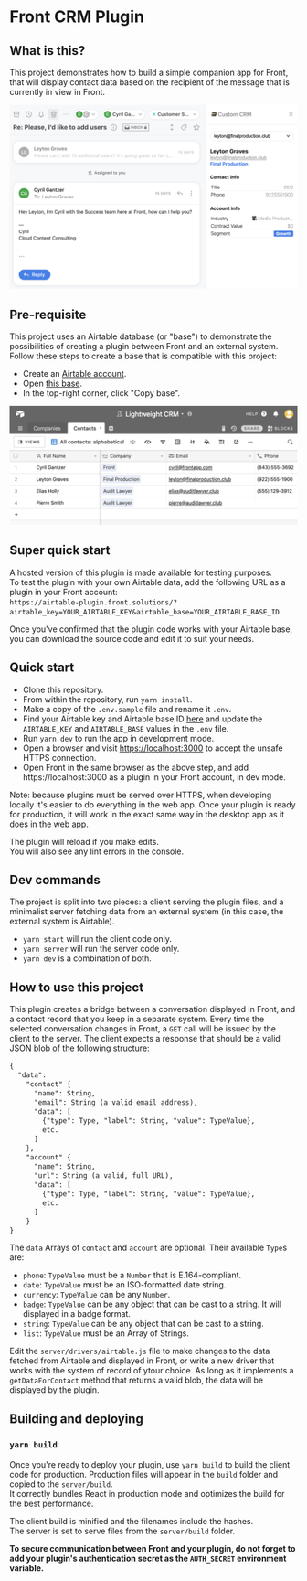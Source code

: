 # Front CRM Plugin

## What is this?
This project demonstrates how to build a simple companion app for Front, that will display contact data based on the recipient of the message that is currently in view in Front.

![Image of the plugin](/screenshot.png)

## Pre-requisite
This project uses an Airtable database (or "base") to demonstrate the possibilities of creating a plugin between Front and an external system. Follow these steps to create a base that is compatible with this project:
- Create an [Airtable account](https://airtable.com/signup).
- Open [this base](https://airtable.com/shrsvAFoN10mASCl0/tbldRw3cOpvbSRwhg/viwUjDGw3BTVUeJNi?blocks=bipzrtMrMP3Pbr7vF).
- In the top-right corner, click "Copy base".

![Excerpt of the Airtable base](/airtable.png)

## Super quick start
A hosted version of this plugin is made available for testing purposes.<br />
To test the plugin with your own Airtable data, add the following URL as a plugin in your Front account:<br />
`https://airtable-plugin.front.solutions/?airtable_key=YOUR_AIRTABLE_KEY&airtable_base=YOUR_AIRTABLE_BASE_ID`

Once you've confirmed that the plugin code works with your Airtable base, you can download the source code and edit it to suit your needs.

## Quick start
- Clone this repository.
- From within the repository, run `yarn install`.
- Make a copy of the `.env.sample` file and rename it `.env`. 
- Find your Airtable key and Airtable base ID [here](https://airtable.com/api) and update the `AIRTABLE_KEY` and `AIRTABLE_BASE` values in the `.env` file.
- Run `yarn dev` to run the app in development mode.
- Open a browser and visit [https://localhost:3000](https://localhost:3000) to accept the unsafe HTTPS connection.
- Open Front in the same browser as the above step, and add https://localhost:3000 as a plugin in your Front account, in dev mode.

Note: because plugins must be served over HTTPS, when developing locally it's easier to do everything in the web app. Once your plugin is ready for production, it will work in the exact same way in the desktop app as it does in the web app.

The plugin will reload if you make edits.<br />
You will also see any lint errors in the console.

## Dev commands
The project is split into two pieces: a client serving the plugin files, and a minimalist server fetching data from an external system (in this case, the external system is Airtable).
- `yarn start` will run the client code only.
- `yarn server` will run the server code only.
- `yarn dev` is a combination of both.

## How to use this project
This plugin creates a bridge between a conversation displayed in Front, and a contact record that you keep in a separate system. Every time the selected conversation changes in Front, a `GET` call will be issued by the client to the server. The client expects a response that should be a valid JSON blob of the following structure:

```
{
  "data":
    "contact" {
      "name": String,
      "email": String (a valid email address),
      "data": [
        {"type": Type, "label": String, "value": TypeValue},
        etc.
      ]
    },
    "account" {
      "name": String,
      "url": String (a valid, full URL),
      "data": [
        {"type": Type, "label": String, "value": TypeValue},
        etc.
      ]
    }
}
```

The `data` Arrays of `contact` and `account` are optional. Their available `Type`s are:
- `phone`: `TypeValue` must be a `Number` that is E.164-compliant.
- `date`: `TypeValue` must be an ISO-formatted date string.
- `currency`: `TypeValue` can be any `Number`.
- `badge`: `TypeValue` can be any object that can be cast to a string. It will displayed in a badge format.
- `string`: `TypeValue` can be any object that can be cast to a string.
- `list`: `TypeValue` must be an Array of Strings.

Edit the `server/drivers/airtable.js` file to make changes to the data fetched from Airtable and displayed in Front, or write a new driver that works with the system of record of ytour choice. As long as it implements a `getDataForContact` method that returns a valid blob, the data will be displayed by the plugin.

## Building and deploying

### `yarn build`
Once you're ready to deploy your plugin, use `yarn build` to build the client code for production. Production files will appear in the `build` folder and copied to the `server/build`.<br />
It correctly bundles React in production mode and optimizes the build for the best performance.

The client build is minified and the filenames include the hashes.<br />
The server is set to serve files from the `server/build` folder.

**To secure communication between Front and your plugin, do not forget to add your plugin's authentication secret as the `AUTH_SECRET` environment variable.**